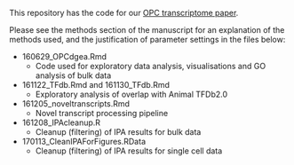 This repository has the code for our [OPC transcriptome paper](https://www.biorxiv.org/content/early/2017/09/17/186445). 

Please see the methods section of the manuscript for an explanation of the methods used, and the justification of parameter settings in the files below:
- 160629_OPCdgea.Rmd
  - Code used for exploratory data analysis, visualisations and GO analysis of bulk data
- 161122_TFdb.Rmd and 161130_TFdb.Rmd
  - Exploratory analysis of overlap with Animal TFDb2.0
- 161205_noveltranscripts.Rmd
  - Novel transcript processing pipeline
- 161208_IPAcleanup.R
  - Cleanup (filtering) of IPA results for bulk data
- 170113_CleanIPAForFigures.RData
  - Cleanup (filtering) of IPA results for single cell data

